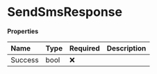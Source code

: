 # SendSmsResponse

**Properties**

| Name    | Type | Required | Description |
| :------ | :--- | :------- | :---------- |
| Success | bool | ❌       |             |

<!-- This file was generated by liblab | https://liblab.com/ -->
